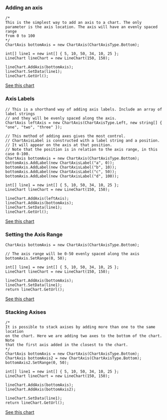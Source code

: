 ### Adding an axis ###
```
/*
This is the simplest way to add an axis to a chart. The only 
parameter is the axis location. The axis will have an evenly spaced range
from 0 to 100
*/
ChartAxis bottomAxis = new ChartAxis(ChartAxisType.Bottom);

int[] line1 = new int[] { 5, 10, 50, 34, 10, 25 };
LineChart lineChart = new LineChart(150, 150);

lineChart.AddAxis(bottomAxis);
lineChart.SetData(line1);
lineChart.GetUrl();
```
[See this chart](http://chart.apis.google.com/chart?cht=lc&chs=150x150&chd=s:FKyiKZ&chxt=x&chxl=0:&chxp=&chxr=&chxs=)

### Axis Labels ###
```
// This is a shorthand way of adding axis labels. Include an array of label strings
// and they will be evenly spaced along the axis.
ChartAxis leftAxis = new ChartAxis(ChartAxisType.Left, new string[] { "one", "two", "three" });

// This method of adding axes gives the most control.
// ChartAxisLabel is constructed with a label string and a position.
// It will appear on the axis at that position.
// Note that the position is in relation to the axis range, in this case 0-100.
ChartAxis bottomAxis = new ChartAxis(ChartAxisType.Bottom);
bottomAxis.AddLabel(new ChartAxisLabel("a", 0));
bottomAxis.AddLabel(new ChartAxisLabel("b", 10));
bottomAxis.AddLabel(new ChartAxisLabel("c", 50));
bottomAxis.AddLabel(new ChartAxisLabel("d", 100));

int[] line1 = new int[] { 5, 10, 50, 34, 10, 25 };
LineChart lineChart = new LineChart(150, 150);

lineChart.AddAxis(leftAxis);
lineChart.AddAxis(bottomAxis);
lineChart.SetData(line1);
lineChart.GetUrl();
```
[See this chart](http://chart.apis.google.com/chart?cht=lc&chs=150x150&chd=s:FKyiKZ&chxt=y,x&chxl=0:|one|two|three|1:|a|b|c|d&chxp=1,0,10,50,100&chxr=&chxs=)

### Setting the Axis Range ###
```
ChartAxis bottomAxis = new ChartAxis(ChartAxisType.Bottom);

// The axis range will be 0-50 evenly spaced along the axis
bottomAxis.SetRange(0, 50);

int[] line1 = new int[] { 5, 10, 50, 34, 10, 25 };
LineChart lineChart = new LineChart(150, 150);

lineChart.AddAxis(bottomAxis);
lineChart.SetData(line1);
return lineChart.GetUrl();
```
[See this chart](http://chart.apis.google.com/chart?cht=lc&chs=150x150&chd=s:FKyiKZ&chxt=x&chxl=0:&chxp=&chxr=0,0,50&chxs=)

### Stacking Axises ###
```
/*
It is possible to stack axises by adding more than one to the same location 
on the chart. Here we are adding two axes to the bottom of the chart. Note 
that the first axis added in the closest to the chart.
*/
ChartAxis bottomAxis = new ChartAxis(ChartAxisType.Bottom);
ChartAxis bottomAxis2 = new ChartAxis(ChartAxisType.Bottom);
bottomAxis2.SetRange(0, 50);

int[] line1 = new int[] { 5, 10, 50, 34, 10, 25 };
LineChart lineChart = new LineChart(150, 150);

lineChart.AddAxis(bottomAxis);
lineChart.AddAxis(bottomAxis2);

lineChart.SetData(line1);
return lineChart.GetUrl();
```
[See this chart](http://chart.apis.google.com/chart?cht=lc&chs=150x150&chd=s:FKyiKZ&chxt=x,x&chxl=0:|1:&chxp=&chxr=1,0,50&chxs=)